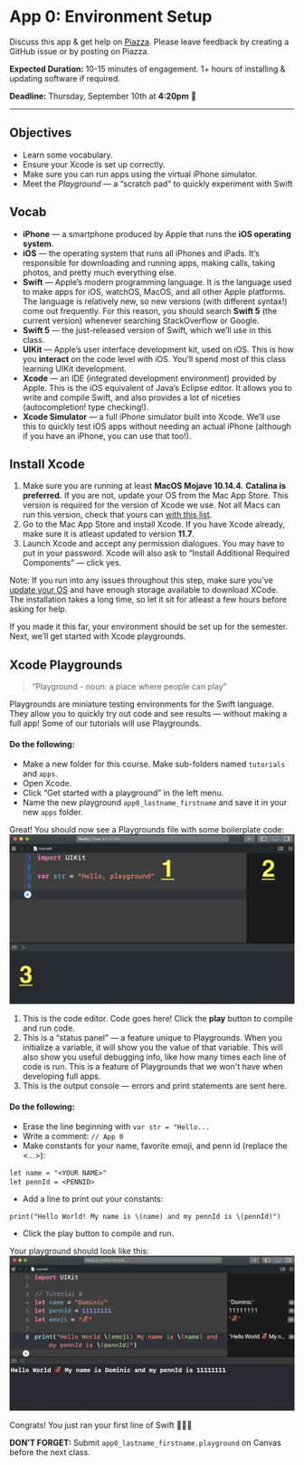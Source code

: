# App 0: Environment Setup

Discuss this app & get help on [Piazza](https://piazza.com/upenn/spring2020/cis195201/home).
Please leave feedback by creating a GitHub issue or by posting on Piazza.

**Expected Duration:** 10-15 minutes of engagement. 1+ hours of installing & updating software if required.


**Deadline:** Thursday, September 10th at **4:20pm** 🤖

- - - -

## Objectives
* Learn some vocabulary.
* Ensure your Xcode is set up correctly.
* Make sure you can run apps using the virtual iPhone simulator.
* Meet the _Playground_ — a “scratch pad“ to quickly experiment with Swift

## Vocab
* **iPhone** — a smartphone produced by Apple that runs the **iOS operating system**.
* **iOS** —  the operating system that runs all iPhones and iPads. It’s responsible for downloading and running apps, making calls, taking photos, and pretty much everything else.
* **Swift** — Apple’s modern programming language. It is the language used to make apps for iOS, watchOS, MacOS, and all other Apple platforms. The language is relatively new, so new versions (with different syntax!) come out frequently. For this reason, you should search **Swift 5** (the current version) whenever searching StackOverflow or Google.
* **Swift 5** — the just-released version of Swift, which we’ll use in this class.
* **UIKit** — Apple’s user interface development kit, used on iOS. This is how you **interact** on the code level with iOS. You’ll spend most of this class learning UIKit development.
* **Xcode** — an IDE (integrated development environment) provided by Apple. This is the iOS equivalent of Java’s Eclipse editor. It allows you to write and compile Swift, and also provides a lot of niceties (autocompletion! type checking!).
* **Xcode Simulator** — a full iPhone simulator built into Xcode. We’ll use this to quickly test iOS apps without needing an actual iPhone (although if you have an iPhone, you can use that too!).

## Install Xcode
1. Make sure you are running at least **MacOS Mojave 10.14.4.** **Catalina is preferred.** If you are not, update your OS from the Mac App Store. This version is required for the version of Xcode we use. Not all Macs can run this version, check that yours can [with this list](http://osxdaily.com/2018/06/05/macos-mojave-compatible-macs-list/).
3. Go to the Mac App Store and install Xcode. If you have Xcode already, make sure it is atleast updated to version **11.7**. 
4. Launch Xcode and accept any permission dialogues. You may have to put in your password. Xcode will also ask to “Install Additional Required Components” — click yes.

Note: If you run into any issues throughout this step, make sure you've [update your OS](https://support.apple.com/guide/mac-help/get-macos-updates-mchlpx1065/mac) and have enough storage available to download XCode. The installation takes a long time, so let it sit for atleast a few hours before asking for help. 

If you made it this far, your environment should be set up for the semester. Next, we’ll get started with Xcode playgrounds.

## Xcode Playgrounds
> “Playground - noun: a place where people can play”  

Playgrounds are miniature testing environments for the Swift language. They allow you to quickly try out code and see results — without making a full app! Some of our tutorials will use Playgrounds.

#### Do the following:
- Make a new folder for this course. Make sub-folders named `tutorials` and `apps`.
- Open Xcode.
- Click “Get started with a playground” in the left menu.
- Name the new playground `app0_lastname_firstname` and save it in your new `apps` folder.

Great! You should now see a Playgrounds file with some boilerplate code:
![](/apps/app-0/assets/fig3.png?raw=true)
1. This is the code editor. Code goes here! Click the **play** button to compile and run code.
2. This is a “status panel” — a feature unique to Playgrounds. When you initialize a variable, it will show you the value of that variable. This will also show you useful debugging info, like how many times each line of code is run. This is a feature of Playgrounds that we won't have when developing full apps.
3. This is the output console — errors and print statements are sent here.

#### Do the following:
- Erase the line beginning with `var str = "Hello...`
- Write a comment: `// App 0`
- Make constants for your name, favorite emoji, and penn id (replace the <...>):
```
let name = "<YOUR NAME>"
let pennId = <PENNID>
```
- Add a line to print out your constants:
```
print("Hello World! My name is \(name) and my pennId is \(pennId)")
```
- Click the play button to compile and run.

Your playground should look like this:
![](/apps/app-0/assets/fig4.png?raw=true)

Congrats! You just ran your first line of Swift 🎉🎉🎉

**DON’T FORGET:** Submit `app0_lastname_firstname.playground` on Canvas before the next class.


